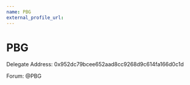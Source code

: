 ```yaml
---
name: PBG
external_profile_url:
---
```


# PBG
Delegate Address: 0x952dc79bcee652aad8cc9268d9c614fa166d0c1d

Forum: @PBG  
